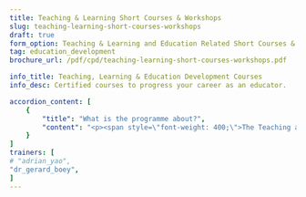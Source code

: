 ```yaml
---
title: Teaching & Learning Short Courses & Workshops 
slug: teaching-learning-short-courses-workshops
draft: true
form_option: Teaching & Learning and Education Related Short Courses & Workshop
tag: education_development
brochure_url: /pdf/cpd/teaching-learning-short-courses-workshops.pdf

info_title: Teaching, Learning & Education Development Courses
info_desc: Certified courses to progress your career as an educator.

accordion_content: [
    {
        "title": "What is the programme about?",
        "content": "<p><span style=\"font-weight: 400;\">The Teaching and Learning short courses promote and foster excellence in teaching and learning among academics. The short courses offered are crafted and designed with the mission of nurturing a community of educators that is innovative, responsive and collaborative. The courses are categorized into four areas:</span></p><ul>             <li style=\"font-weight: 400;\" aria-level=\"1\"><span style=\"font-weight: 400;\">Curriculum Development Planning and Design</span></li>                <li style=\"font-weight: 400;\" aria-level=\"1\"><span style=\"font-weight: 400;\">Pedagogy / Teaching Strategies</span></li>                <li style=\"font-weight: 400;\" aria-level=\"1\"><span style=\"font-weight: 400;\">Learning Assessments</span></li>                <li style=\"font-weight: 400;\" aria-level=\"1\"><span style=\"font-weight: 400;\">Technology Tools for Teaching and Learning</span></li></ul>"
    }
]
trainers: [
# "adrian_yao",
"dr_gerard_boey",
]
---
```

